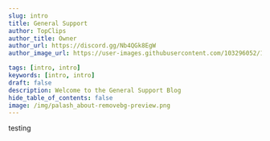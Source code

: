 ```yaml
---
slug: intro
title: General Support
author: TopClips
author_title: Owner
author_url: https://discord.gg/Nb4QGk8EgW
author_image_url: https://user-images.githubusercontent.com/103296052/186364565-168b7e72-dc3f-4994-812b-609928c9d754.png

tags: [intro, intro]
keywords: [intro, intro]
draft: false
description: Welcome to the General Support Blog
hide_table_of_contents: false
image: /img/palash_about-removebg-preview.png
---
```

testing
